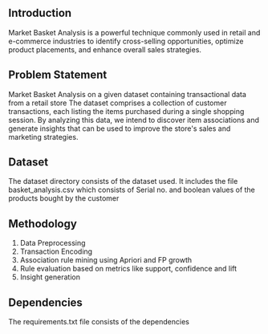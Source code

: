 ## Introduction

Market Basket Analysis is a powerful technique commonly used in retail and e-commerce industries to identify cross-selling opportunities, optimize product placements, and enhance overall sales strategies.

## Problem Statement

Market Basket Analysis on a given dataset containing transactional data from a retail store
The dataset comprises a collection of customer transactions, each listing the items purchased during a single shopping session.
By analyzing this data, we intend to discover item associations and generate insights that can be used to improve the store's sales and marketing strategies.

## Dataset
The dataset directory consists of the dataset used. It includes the file basket_analysis.csv which consists of Serial no. and boolean values of the products bought by the customer

## Methodology
1. Data Preprocessing
2. Transaction Encoding
3. Association rule mining using Apriori and FP growth
4. Rule evaluation based on metrics like support, confidence and lift
5. Insight generation

## Dependencies
The requirements.txt file consists of the dependencies
